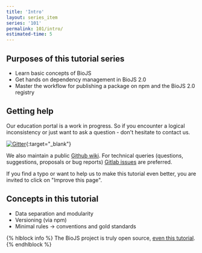 ```yaml
---
title: 'Intro'
layout: series_item
series: '101'
permalink: 101/intro/
estimated-time: 5
---
```


Purposes of this tutorial series
-------------------------------

* Learn basic concepts of BioJS
* Get hands on dependency management in BioJS 2.0
* Master the workflow for publishing a package on npm and the BioJS 2.0 registry

Getting help
------------

Our education portal is a work in progress. So if you encounter a logical inconsistency or just want to ask a question - don't hesitate to contact us.

[![Gitter](https://badges.gitter.im/BioJS.png)](https://gitter.im/biojs/biojs){:target="_blank"}  &nbsp; &nbsp; &nbsp;   

We also maintain a public [Github wiki][wiki].
For technical queries (questions, suggestions, proposals or bug reports) [Gitlab issues](https://gitlab.com/biojs/biojs/issues) are preferred.

If you find a typo or want to help us to make this tutorial even better, you are invited to click on "Improve this page".

[gitter]: https://gitter.im/biojs/biojs
[issue]: https://github.com/biojs/biojs/issues
[wiki]: https://github.com/biojs/biojs/wiki

Concepts in this tutorial
------------------------

* Data separation and modularity
* Versioning (via npm)
* Minimal rules -> conventions and gold standards

{% hlblock info %}
The BioJS project is truly open source, [even this tutorial](https://gitlab.com/biojs/edu/blob/master/series/101/10_intro.md).
{% endhlblock %}
